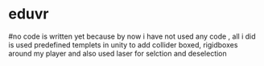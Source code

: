 # eduvr
#no code is written yet because by now i have not used any code , all i did is used predefined templets in unity to add collider boxed, rigidboxes around my player and also used laser for selction and deselection

